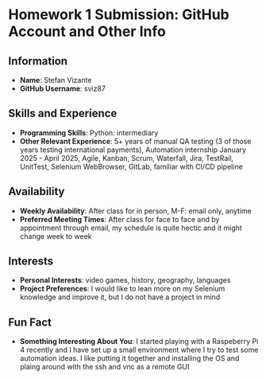 # Homework 1 Submission: GitHub Account and Other Info

## Information
- **Name**: Stefan Vizante
- **GitHub Username**: sviz87

## Skills and Experience
- **Programming Skills**: Python: intermediary
- **Other Relevant Experience**: 5+ years of manual QA testing (3 of those years testing international payments), Automation internship January 2025 - April 2025, Agile, Kanban, Scrum, Waterfall, Jira, TestRail, UnitTest, Selenium WebBrowser, GitLab, familiar with CI/CD pipeline

## Availability
- **Weekly Availability**: After class for in person, M-F: email only, anytime
- **Preferred Meeting Times**: After class for face to face and by appointment through email, my schedule is quite hectic and it might change week to week

## Interests
- **Personal Interests**: video games, history, geography, languages
- **Project Preferences**: I would like to lean more on my Selenium knowledge and improve it, but I do not have a project in mind

## Fun Fact
- **Something Interesting About You**: I started playing with a Raspeberry Pi 4 recently and I have set up a small environment where I try to test some automation ideas. I like putting it together and installing the OS and plaing around with the ssh and vnc as a remote GUI
